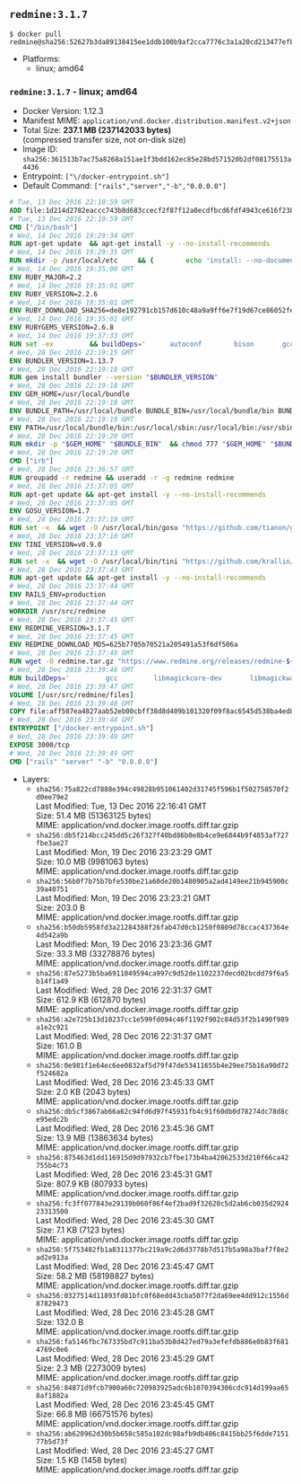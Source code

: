 ## `redmine:3.1.7`

```console
$ docker pull redmine@sha256:52627b3da89138415ee1ddb100b9af2cca7776c3a1a20cd213477efbe4a20844
```

-	Platforms:
	-	linux; amd64

### `redmine:3.1.7` - linux; amd64

-	Docker Version: 1.12.3
-	Manifest MIME: `application/vnd.docker.distribution.manifest.v2+json`
-	Total Size: **237.1 MB (237142033 bytes)**  
	(compressed transfer size, not on-disk size)
-	Image ID: `sha256:361513b7ac75a8268a151ae1f3bdd162ec85e28bd571520b2df08175513a4436`
-	Entrypoint: `["\/docker-entrypoint.sh"]`
-	Default Command: `["rails","server","-b","0.0.0.0"]`

```dockerfile
# Tue, 13 Dec 2016 22:10:59 GMT
ADD file:1d214d2782eaccc743b8d683ccecf2f87f12a0ecdfbcd6fdf4943ce616f23870 in / 
# Tue, 13 Dec 2016 22:10:59 GMT
CMD ["/bin/bash"]
# Wed, 14 Dec 2016 19:29:34 GMT
RUN apt-get update 	&& apt-get install -y --no-install-recommends 		bzip2 		ca-certificates 		libffi-dev 		libgdbm3 		libssl-dev 		libyaml-dev 		procps 		zlib1g-dev 	&& rm -rf /var/lib/apt/lists/*
# Wed, 14 Dec 2016 19:29:35 GMT
RUN mkdir -p /usr/local/etc 	&& { 		echo 'install: --no-document'; 		echo 'update: --no-document'; 	} >> /usr/local/etc/gemrc
# Wed, 14 Dec 2016 19:35:00 GMT
ENV RUBY_MAJOR=2.2
# Wed, 14 Dec 2016 19:35:01 GMT
ENV RUBY_VERSION=2.2.6
# Wed, 14 Dec 2016 19:35:01 GMT
ENV RUBY_DOWNLOAD_SHA256=de8e192791cb157d610c48a9a9ff6e7f19d67ce86052feae62b82e3682cc675f
# Wed, 14 Dec 2016 19:35:01 GMT
ENV RUBYGEMS_VERSION=2.6.8
# Wed, 14 Dec 2016 19:37:33 GMT
RUN set -ex 		&& buildDeps=' 		autoconf 		bison 		gcc 		libbz2-dev 		libgdbm-dev 		libglib2.0-dev 		libncurses-dev 		libreadline-dev 		libxml2-dev 		libxslt-dev 		make 		ruby 		wget 	' 	&& apt-get update 	&& apt-get install -y --no-install-recommends $buildDeps 	&& rm -rf /var/lib/apt/lists/* 		&& wget -O ruby.tar.gz "https://cache.ruby-lang.org/pub/ruby/${RUBY_MAJOR%-rc}/ruby-$RUBY_VERSION.tar.gz" 	&& echo "$RUBY_DOWNLOAD_SHA256 *ruby.tar.gz" | sha256sum -c - 		&& mkdir -p /usr/src/ruby 	&& tar -xzf ruby.tar.gz -C /usr/src/ruby --strip-components=1 	&& rm ruby.tar.gz 		&& cd /usr/src/ruby 		&& { 		echo '#define ENABLE_PATH_CHECK 0'; 		echo; 		cat file.c; 	} > file.c.new 	&& mv file.c.new file.c 		&& autoconf 	&& ./configure --disable-install-doc --enable-shared 	&& make -j"$(nproc)" 	&& make install 		&& apt-get purge -y --auto-remove $buildDeps 	&& cd / 	&& rm -r /usr/src/ruby 		&& gem update --system "$RUBYGEMS_VERSION"
# Wed, 28 Dec 2016 22:19:15 GMT
ENV BUNDLER_VERSION=1.13.7
# Wed, 28 Dec 2016 22:19:18 GMT
RUN gem install bundler --version "$BUNDLER_VERSION"
# Wed, 28 Dec 2016 22:19:18 GMT
ENV GEM_HOME=/usr/local/bundle
# Wed, 28 Dec 2016 22:19:18 GMT
ENV BUNDLE_PATH=/usr/local/bundle BUNDLE_BIN=/usr/local/bundle/bin BUNDLE_SILENCE_ROOT_WARNING=1 BUNDLE_APP_CONFIG=/usr/local/bundle
# Wed, 28 Dec 2016 22:19:19 GMT
ENV PATH=/usr/local/bundle/bin:/usr/local/sbin:/usr/local/bin:/usr/sbin:/usr/bin:/sbin:/bin
# Wed, 28 Dec 2016 22:19:20 GMT
RUN mkdir -p "$GEM_HOME" "$BUNDLE_BIN" 	&& chmod 777 "$GEM_HOME" "$BUNDLE_BIN"
# Wed, 28 Dec 2016 22:19:20 GMT
CMD ["irb"]
# Wed, 28 Dec 2016 23:36:57 GMT
RUN groupadd -r redmine && useradd -r -g redmine redmine
# Wed, 28 Dec 2016 23:37:05 GMT
RUN apt-get update && apt-get install -y --no-install-recommends 		ca-certificates 		wget 	&& rm -rf /var/lib/apt/lists/*
# Wed, 28 Dec 2016 23:37:05 GMT
ENV GOSU_VERSION=1.7
# Wed, 28 Dec 2016 23:37:10 GMT
RUN set -x 	&& wget -O /usr/local/bin/gosu "https://github.com/tianon/gosu/releases/download/$GOSU_VERSION/gosu-$(dpkg --print-architecture)" 	&& wget -O /usr/local/bin/gosu.asc "https://github.com/tianon/gosu/releases/download/$GOSU_VERSION/gosu-$(dpkg --print-architecture).asc" 	&& export GNUPGHOME="$(mktemp -d)" 	&& gpg --keyserver ha.pool.sks-keyservers.net --recv-keys B42F6819007F00F88E364FD4036A9C25BF357DD4 	&& gpg --batch --verify /usr/local/bin/gosu.asc /usr/local/bin/gosu 	&& rm -r "$GNUPGHOME" /usr/local/bin/gosu.asc 	&& chmod +x /usr/local/bin/gosu 	&& gosu nobody true
# Wed, 28 Dec 2016 23:37:10 GMT
ENV TINI_VERSION=v0.9.0
# Wed, 28 Dec 2016 23:37:13 GMT
RUN set -x 	&& wget -O /usr/local/bin/tini "https://github.com/krallin/tini/releases/download/$TINI_VERSION/tini" 	&& wget -O /usr/local/bin/tini.asc "https://github.com/krallin/tini/releases/download/$TINI_VERSION/tini.asc" 	&& export GNUPGHOME="$(mktemp -d)" 	&& gpg --keyserver ha.pool.sks-keyservers.net --recv-keys 6380DC428747F6C393FEACA59A84159D7001A4E5 	&& gpg --batch --verify /usr/local/bin/tini.asc /usr/local/bin/tini 	&& rm -r "$GNUPGHOME" /usr/local/bin/tini.asc 	&& chmod +x /usr/local/bin/tini 	&& tini -h
# Wed, 28 Dec 2016 23:37:43 GMT
RUN apt-get update && apt-get install -y --no-install-recommends 		imagemagick 		libmysqlclient18 		libpq5 		libsqlite3-0 				bzr 		git 		mercurial 		openssh-client 		subversion 	&& rm -rf /var/lib/apt/lists/*
# Wed, 28 Dec 2016 23:37:44 GMT
ENV RAILS_ENV=production
# Wed, 28 Dec 2016 23:37:44 GMT
WORKDIR /usr/src/redmine
# Wed, 28 Dec 2016 23:37:45 GMT
ENV REDMINE_VERSION=3.1.7
# Wed, 28 Dec 2016 23:37:45 GMT
ENV REDMINE_DOWNLOAD_MD5=625b7705b70521a205491a53f6df506a
# Wed, 28 Dec 2016 23:37:49 GMT
RUN wget -O redmine.tar.gz "https://www.redmine.org/releases/redmine-${REDMINE_VERSION}.tar.gz" 	&& echo "$REDMINE_DOWNLOAD_MD5 redmine.tar.gz" | md5sum -c - 	&& tar -xvf redmine.tar.gz --strip-components=1 	&& rm redmine.tar.gz files/delete.me log/delete.me 	&& mkdir -p tmp/pdf public/plugin_assets 	&& chown -R redmine:redmine ./
# Wed, 28 Dec 2016 23:39:46 GMT
RUN buildDeps=' 		gcc 		libmagickcore-dev 		libmagickwand-dev 		libmysqlclient-dev 		libpq-dev 		libsqlite3-dev 		make 		patch 	' 	&& set -ex 	&& apt-get update && apt-get install -y $buildDeps --no-install-recommends 	&& rm -rf /var/lib/apt/lists/* 	&& bundle install --without development test 	&& for adapter in mysql2 postgresql sqlite3; do 		echo "$RAILS_ENV:" > ./config/database.yml; 		echo "  adapter: $adapter" >> ./config/database.yml; 		bundle install --without development test; 	done 	&& rm ./config/database.yml 	&& apt-get purge -y --auto-remove $buildDeps
# Wed, 28 Dec 2016 23:39:47 GMT
VOLUME [/usr/src/redmine/files]
# Wed, 28 Dec 2016 23:39:48 GMT
COPY file:aff587ea4827aab52eb00cbff38d8d409b101320f09f8ac6545d538ba4ed8f4f in / 
# Wed, 28 Dec 2016 23:39:48 GMT
ENTRYPOINT ["/docker-entrypoint.sh"]
# Wed, 28 Dec 2016 23:39:49 GMT
EXPOSE 3000/tcp
# Wed, 28 Dec 2016 23:39:49 GMT
CMD ["rails" "server" "-b" "0.0.0.0"]
```

-	Layers:
	-	`sha256:75a822cd7888e394c49828b951061402d31745f596b1f502758570f2d0ee79e2`  
		Last Modified: Tue, 13 Dec 2016 22:16:41 GMT  
		Size: 51.4 MB (51363125 bytes)  
		MIME: application/vnd.docker.image.rootfs.diff.tar.gzip
	-	`sha256:db5f214bcc245dd5c26f327f40bd86b0e8b4ce9e6844b9f4853af727fbe3ae27`  
		Last Modified: Mon, 19 Dec 2016 23:23:29 GMT  
		Size: 10.0 MB (9981063 bytes)  
		MIME: application/vnd.docker.image.rootfs.diff.tar.gzip
	-	`sha256:56b0f7b75b7bfe530be21a60de20b1480905a2ad4149ee21b945900c39a40751`  
		Last Modified: Mon, 19 Dec 2016 23:23:21 GMT  
		Size: 203.0 B  
		MIME: application/vnd.docker.image.rootfs.diff.tar.gzip
	-	`sha256:b50db5958fd3a21284388f26fab47d0cb1250f0809d78ccac437364e4d542a9b`  
		Last Modified: Mon, 19 Dec 2016 23:23:36 GMT  
		Size: 33.3 MB (33278876 bytes)  
		MIME: application/vnd.docker.image.rootfs.diff.tar.gzip
	-	`sha256:87e5273b5ba6911049594ca997c9d52de1102237decd02bcdd79f6a5b14f1a49`  
		Last Modified: Wed, 28 Dec 2016 22:31:37 GMT  
		Size: 612.9 KB (612870 bytes)  
		MIME: application/vnd.docker.image.rootfs.diff.tar.gzip
	-	`sha256:a2e725b13d10237cc1e599fd094c46f1192f902c84d53f2b1490f989a1e2c921`  
		Last Modified: Wed, 28 Dec 2016 22:31:37 GMT  
		Size: 161.0 B  
		MIME: application/vnd.docker.image.rootfs.diff.tar.gzip
	-	`sha256:0e981f1e64ec6ee0832af5d79f47de53411655b4e29ee75b16a90d72f524682a`  
		Last Modified: Wed, 28 Dec 2016 23:45:33 GMT  
		Size: 2.0 KB (2043 bytes)  
		MIME: application/vnd.docker.image.rootfs.diff.tar.gzip
	-	`sha256:db5cf3867ab66a62c94fd6d97f45931fb4c91f60db0d78274dc78d8ce95edc2b`  
		Last Modified: Wed, 28 Dec 2016 23:45:36 GMT  
		Size: 13.9 MB (13863634 bytes)  
		MIME: application/vnd.docker.image.rootfs.diff.tar.gzip
	-	`sha256:875463d1dd116915d9d97932cb7fbe173b4ba42062533d210f66ca42755b4c73`  
		Last Modified: Wed, 28 Dec 2016 23:45:31 GMT  
		Size: 807.9 KB (807933 bytes)  
		MIME: application/vnd.docker.image.rootfs.diff.tar.gzip
	-	`sha256:fc3ff077843e29139b060f86f4ef2bad9f32620c5d2ab6cb035d292423313500`  
		Last Modified: Wed, 28 Dec 2016 23:45:30 GMT  
		Size: 7.1 KB (7123 bytes)  
		MIME: application/vnd.docker.image.rootfs.diff.tar.gzip
	-	`sha256:5f753482fb1a8311377bc219a9c2d6d3778b7d517b5a98a3baf7f8e2ad2e913a`  
		Last Modified: Wed, 28 Dec 2016 23:45:47 GMT  
		Size: 58.2 MB (58198827 bytes)  
		MIME: application/vnd.docker.image.rootfs.diff.tar.gzip
	-	`sha256:0327514d11893fd81bfc0f68edd43cba5077f2da69ee4dd912c1556d87829473`  
		Last Modified: Wed, 28 Dec 2016 23:45:28 GMT  
		Size: 132.0 B  
		MIME: application/vnd.docker.image.rootfs.diff.tar.gzip
	-	`sha256:fa5146fbc767335bd7c911ba53b8d427ed79a3efefdb886e0b83f6814769c0e6`  
		Last Modified: Wed, 28 Dec 2016 23:45:29 GMT  
		Size: 2.3 MB (2273009 bytes)  
		MIME: application/vnd.docker.image.rootfs.diff.tar.gzip
	-	`sha256:84871d9fcb7900a60c720983925adc6b1070394306cdc914d199aa658af1882a`  
		Last Modified: Wed, 28 Dec 2016 23:45:45 GMT  
		Size: 66.8 MB (66751576 bytes)  
		MIME: application/vnd.docker.image.rootfs.diff.tar.gzip
	-	`sha256:ab620962d30b5b658c585a102dc98afb9db486c8415bb25f6dde715177b5d73f`  
		Last Modified: Wed, 28 Dec 2016 23:45:27 GMT  
		Size: 1.5 KB (1458 bytes)  
		MIME: application/vnd.docker.image.rootfs.diff.tar.gzip

